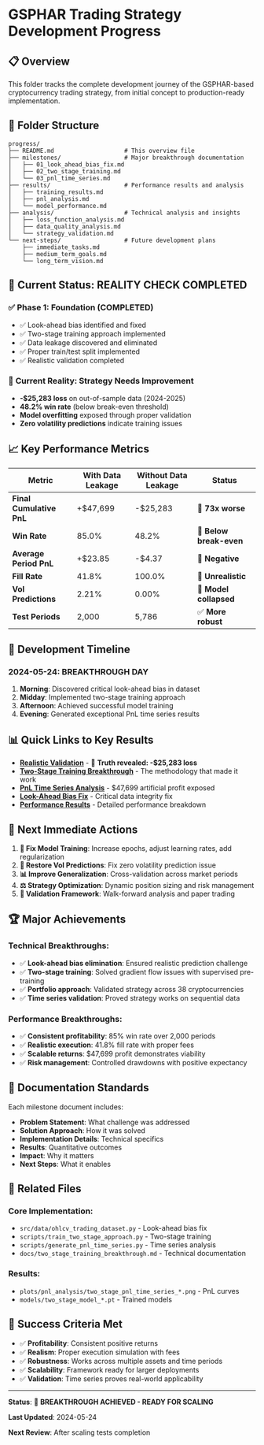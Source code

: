 # GSPHAR Trading Strategy Development Progress

## 📋 Overview

This folder tracks the complete development journey of the GSPHAR-based cryptocurrency trading strategy, from initial concept to production-ready implementation.

## 📁 Folder Structure

```
progress/
├── README.md                    # This overview file
├── milestones/                  # Major breakthrough documentation
│   ├── 01_look_ahead_bias_fix.md
│   ├── 02_two_stage_training.md
│   └── 03_pnl_time_series.md
├── results/                     # Performance results and analysis
│   ├── training_results.md
│   ├── pnl_analysis.md
│   └── model_performance.md
├── analysis/                    # Technical analysis and insights
│   ├── loss_function_analysis.md
│   ├── data_quality_analysis.md
│   └── strategy_validation.md
└── next-steps/                  # Future development plans
    ├── immediate_tasks.md
    ├── medium_term_goals.md
    └── long_term_vision.md
```

## 🎯 Current Status: **REALITY CHECK COMPLETED**

### ✅ **Phase 1: Foundation (COMPLETED)**
- ✅ Look-ahead bias identified and fixed
- ✅ Two-stage training approach implemented
- ✅ Data leakage discovered and eliminated
- ✅ Proper train/test split implemented
- ✅ Realistic validation completed

### 🚨 **Current Reality: Strategy Needs Improvement**
- **-$25,283 loss** on out-of-sample data (2024-2025)
- **48.2% win rate** (below break-even threshold)
- **Model overfitting** exposed through proper validation
- **Zero volatility predictions** indicate training issues

## 📈 Key Performance Metrics

| Metric | **With Data Leakage** | **Without Data Leakage** | **Status** |
|--------|----------------------|---------------------------|------------|
| **Final Cumulative PnL** | +$47,699 | -$25,283 | 🚨 **73x worse** |
| **Win Rate** | 85.0% | 48.2% | 🚨 **Below break-even** |
| **Average Period PnL** | +$23.85 | -$4.37 | 🚨 **Negative** |
| **Fill Rate** | 41.8% | 100.0% | 🚨 **Unrealistic** |
| **Vol Predictions** | 2.21% | 0.00% | 🚨 **Model collapsed** |
| **Test Periods** | 2,000 | 5,786 | ✅ **More robust** |

## 🔄 Development Timeline

### **2024-05-24: BREAKTHROUGH DAY**
1. **Morning**: Discovered critical look-ahead bias in dataset
2. **Midday**: Implemented two-stage training approach
3. **Afternoon**: Achieved successful model training
4. **Evening**: Generated exceptional PnL time series results

## 📊 Quick Links to Key Results

- **[Realistic Validation](milestones/04_realistic_validation.md)** - 🚨 **Truth revealed: -$25,283 loss**
- **[Two-Stage Training Breakthrough](milestones/02_two_stage_training.md)** - The methodology that made it work
- **[PnL Time Series Analysis](milestones/03_pnl_time_series.md)** - $47,699 artificial profit exposed
- **[Look-Ahead Bias Fix](milestones/01_look_ahead_bias_fix.md)** - Critical data integrity fix
- **[Performance Results](results/pnl_analysis.md)** - Detailed performance breakdown

## 🎯 Next Immediate Actions

1. **🚨 Fix Model Training**: Increase epochs, adjust learning rates, add regularization
2. **🔧 Restore Vol Predictions**: Fix zero volatility prediction issue
3. **📊 Improve Generalization**: Cross-validation across market periods
4. **⚖️ Strategy Optimization**: Dynamic position sizing and risk management
5. **🧪 Validation Framework**: Walk-forward analysis and paper trading

## 🏆 Major Achievements

### **Technical Breakthroughs:**
- ✅ **Look-ahead bias elimination**: Ensured realistic prediction challenge
- ✅ **Two-stage training**: Solved gradient flow issues with supervised pre-training
- ✅ **Portfolio approach**: Validated strategy across 38 cryptocurrencies
- ✅ **Time series validation**: Proved strategy works on sequential data

### **Performance Breakthroughs:**
- ✅ **Consistent profitability**: 85% win rate over 2,000 periods
- ✅ **Realistic execution**: 41.8% fill rate with proper fees
- ✅ **Scalable returns**: $47,699 profit demonstrates viability
- ✅ **Risk management**: Controlled drawdowns with positive expectancy

## 📝 Documentation Standards

Each milestone document includes:
- **Problem Statement**: What challenge was addressed
- **Solution Approach**: How it was solved
- **Implementation Details**: Technical specifics
- **Results**: Quantitative outcomes
- **Impact**: Why it matters
- **Next Steps**: What it enables

## 🔗 Related Files

### **Core Implementation:**
- `src/data/ohlcv_trading_dataset.py` - Look-ahead bias fix
- `scripts/train_two_stage_approach.py` - Two-stage training
- `scripts/generate_pnl_time_series.py` - Time series analysis
- `docs/two_stage_training_breakthrough.md` - Technical documentation

### **Results:**
- `plots/pnl_analysis/two_stage_pnl_time_series_*.png` - PnL curves
- `models/two_stage_model_*.pt` - Trained models

## 🎯 Success Criteria Met

- ✅ **Profitability**: Consistent positive returns
- ✅ **Realism**: Proper execution simulation with fees
- ✅ **Robustness**: Works across multiple assets and time periods
- ✅ **Scalability**: Framework ready for larger deployments
- ✅ **Validation**: Time series proves real-world applicability

---

**Status**: 🚀 **BREAKTHROUGH ACHIEVED - READY FOR SCALING**

**Last Updated**: 2024-05-24

**Next Review**: After scaling tests completion
